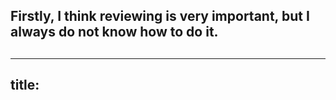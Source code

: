 ## Firstly, I think reviewing is very important, but I always do not know how to do it.
##
##
##
---
title: 
---

##